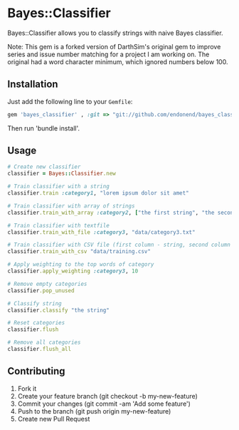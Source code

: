 # Bayes::Classifier

Bayes::Classifier allows you to classify strings with naive Bayes classifier.

Note: This gem is a forked version of DarthSim's original gem to improve series and issue number matching for a project I am working on. The original had a word character minimum, which ignored numbers below 100.

## Installation

Just add the following line to your `Gemfile`:

```ruby
gem 'bayes_classifier' , :git => "git://github.com/endonend/bayes_classifier.git"
```

Then run 'bundle install'.

## Usage

```ruby
# Create new classifier
classifier = Bayes::Classifier.new

# Train classifier with a string
classifier.train :category1, "lorem ipsum dolor sit amet"

# Train classifier with array of strings
classifier.train_with_array :category2, ["the first string", "the second string", "the third string"]

# Train classifier with textfile
classifier.train_with_file :category3, "data/category3.txt"

# Train classifier with CSV file (first column - string, second column - category)
classifier.train_with_csv "data/training.csv"

# Apply weighting to the top words of category
classifier.apply_weighting :category3, 10

# Remove empty categories
classifier.pop_unused

# Classify string
classifier.classify "the string"

# Reset categories
classifier.flush

# Remove all categories
classifier.flush_all
```

## Contributing

1. Fork it
2. Create your feature branch (git checkout -b my-new-feature)
3. Commit your changes (git commit -am 'Add some feature')
4. Push to the branch (git push origin my-new-feature)
5. Create new Pull Request
